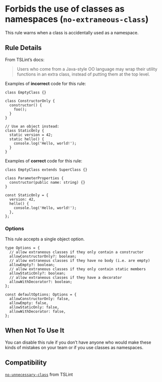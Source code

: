 Forbids the use of classes as namespaces (`no-extraneous-class`)
================================================================

This rule warns when a class is accidentally used as a namespace.

Rule Details
------------

From TSLint’s docs:

> Users who come from a Java-style OO language may wrap their utility functions in an extra class, instead of putting them at the top level.

Examples of **incorrect** code for this rule:

    class EmptyClass {}

    class ConstructorOnly {
      constructor() {
        foo();
      }
    }

    // Use an object instead:
    class StaticOnly {
      static version = 42;
      static hello() {
        console.log('Hello, world!');
      }
    }

Examples of **correct** code for this rule:

    class EmptyClass extends SuperClass {}

    class ParameterProperties {
      constructor(public name: string) {}
    }

    const StaticOnly = {
      version: 42,
      hello() {
        console.log('Hello, world!');
      },
    };

### Options

This rule accepts a single object option.

    type Options = {
      // allow extraneous classes if they only contain a constructor
      allowConstructorOnly?: boolean;
      // allow extraneous classes if they have no body (i.e. are empty)
      allowEmpty?: boolean;
      // allow extraneous classes if they only contain static members
      allowStaticOnly?: boolean;
      // allow extraneous classes if they have a decorator
      allowWithDecorator?: boolean;
    };

    const defaultOptions: Options = {
      allowConstructorOnly: false,
      allowEmpty: false,
      allowStaticOnly: false,
      allowWithDecorator: false,
    };

When Not To Use It
------------------

You can disable this rule if you don’t have anyone who would make these kinds of mistakes on your team or if you use classes as namespaces.

Compatibility
-------------

[`no-unnecessary-class`](https://palantir.github.io/tslint/rules/no-unnecessary-class/) from TSLint
